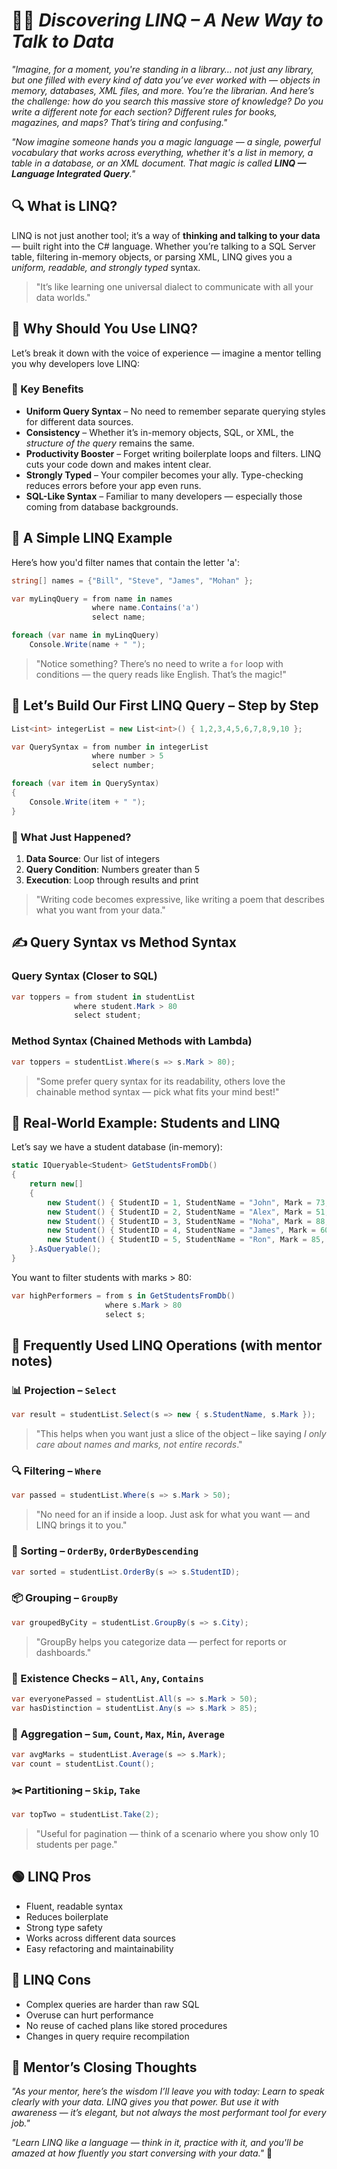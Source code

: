 
# 👨‍🏫 *Discovering LINQ – A New Way to Talk to Data*

*"Imagine, for a moment, you're standing in a library… not just any library, but one filled with every kind of data you’ve ever worked with — objects in memory, databases, XML files, and more. You’re the librarian. And here’s the challenge: how do you search this massive store of knowledge? Do you write a different note for each section? Different rules for books, magazines, and maps? That’s tiring and confusing."*

*"Now imagine someone hands you a magic language — a single, powerful vocabulary that works across everything, whether it's a list in memory, a table in a database, or an XML document. That magic is called **LINQ — Language Integrated Query**."*

 

## 🔍 What is LINQ?

LINQ is not just another tool; it’s a way of **thinking and talking to your data** — built right into the C# language. Whether you’re talking to a SQL Server table, filtering in-memory objects, or parsing XML, LINQ gives you a *uniform, readable, and strongly typed* syntax.

> "It’s like learning one universal dialect to communicate with all your data worlds."

  

## 🎯 Why Should You Use LINQ?

Let’s break it down with the voice of experience — imagine a mentor telling you why developers love LINQ:

### 🌟 Key Benefits

* **Uniform Query Syntax** – No need to remember separate querying styles for different data sources.
* **Consistency** – Whether it’s in-memory objects, SQL, or XML, the *structure of the query* remains the same.
* **Productivity Booster** – Forget writing boilerplate loops and filters. LINQ cuts your code down and makes intent clear.
* **Strongly Typed** – Your compiler becomes your ally. Type-checking reduces errors before your app even runs.
* **SQL-Like Syntax** – Familiar to many developers — especially those coming from database backgrounds.

  

## 🧪 A Simple LINQ Example

Here’s how you'd filter names that contain the letter 'a':

```csharp
string[] names = {"Bill", "Steve", "James", "Mohan" };

var myLinqQuery = from name in names
                  where name.Contains('a')
                  select name;

foreach (var name in myLinqQuery)
    Console.Write(name + " ");
```

> "Notice something? There’s no need to write a `for` loop with conditions — the query reads like English. That’s the magic!"

 

## 🧠 Let’s Build Our First LINQ Query – Step by Step

```csharp
List<int> integerList = new List<int>() { 1,2,3,4,5,6,7,8,9,10 };

var QuerySyntax = from number in integerList
                  where number > 5
                  select number;

foreach (var item in QuerySyntax)
{
    Console.Write(item + " ");
}
```

### 🎯 What Just Happened?

1. **Data Source**: Our list of integers
2. **Query Condition**: Numbers greater than 5
3. **Execution**: Loop through results and print

> "Writing code becomes expressive, like writing a poem that describes what you want from your data."

  

## ✍️ Query Syntax vs Method Syntax

### Query Syntax (Closer to SQL)

```csharp
var toppers = from student in studentList
              where student.Mark > 80
              select student;
```

### Method Syntax (Chained Methods with Lambda)

```csharp
var toppers = studentList.Where(s => s.Mark > 80);
```

> "Some prefer query syntax for its readability, others love the chainable method syntax — pick what fits your mind best!"

 

## 🌿 Real-World Example: Students and LINQ

Let’s say we have a student database (in-memory):

```csharp
static IQueryable<Student> GetStudentsFromDb()
{
    return new[]
    {
        new Student() { StudentID = 1, StudentName = "John", Mark = 73, City = "NYC" },
        new Student() { StudentID = 2, StudentName = "Alex", Mark = 51, City = "CA" },
        new Student() { StudentID = 3, StudentName = "Noha", Mark = 88, City = "CA" },
        new Student() { StudentID = 4, StudentName = "James", Mark = 60, City = "NYC" },
        new Student() { StudentID = 5, StudentName = "Ron", Mark = 85, City = "NYC" }
    }.AsQueryable();
}
```

You want to filter students with marks > 80:

```csharp
var highPerformers = from s in GetStudentsFromDb()
                     where s.Mark > 80
                     select s;
```

 

## 🧠 Frequently Used LINQ Operations (with mentor notes)

### 📊 Projection – `Select`

```csharp
var result = studentList.Select(s => new { s.StudentName, s.Mark });
```

> "This helps when you want just a slice of the object – like saying *I only care about names and marks, not entire records*."

 

### 🔍 Filtering – `Where`

```csharp
var passed = studentList.Where(s => s.Mark > 50);
```

> "No need for an if inside a loop. Just ask for what you want — and LINQ brings it to you."

 

### 🔢 Sorting – `OrderBy`, `OrderByDescending`

```csharp
var sorted = studentList.OrderBy(s => s.StudentID);
```

### 📦 Grouping – `GroupBy`

```csharp
var groupedByCity = studentList.GroupBy(s => s.City);
```

> "GroupBy helps you categorize data — perfect for reports or dashboards."

 

### 📌 Existence Checks – `All`, `Any`, `Contains`

```csharp
var everyonePassed = studentList.All(s => s.Mark > 50);
var hasDistinction = studentList.Any(s => s.Mark > 85);
```

 
### 🧮 Aggregation – `Sum`, `Count`, `Max`, `Min`, `Average`

```csharp
var avgMarks = studentList.Average(s => s.Mark);
var count = studentList.Count();
```

 
### ✂️ Partitioning – `Skip`, `Take`

```csharp
var topTwo = studentList.Take(2);
```

> "Useful for pagination — think of a scenario where you show only 10 students per page."

 

## 🟢 LINQ Pros

* Fluent, readable syntax
* Reduces boilerplate
* Strong type safety
* Works across different data sources
* Easy refactoring and maintainability

 

## 🔴 LINQ Cons

* Complex queries are harder than raw SQL
* Overuse can hurt performance
* No reuse of cached plans like stored procedures
* Changes in query require recompilation

 
## 🧭 Mentor’s Closing Thoughts

*"As your mentor, here’s the wisdom I’ll leave you with today: Learn to speak clearly with your data. LINQ gives you that power. But use it with awareness — it’s elegant, but not always the most performant tool for every job."*

*"Learn LINQ like a language — think in it, practice with it, and you'll be amazed at how fluently you start conversing with your data."* 🌱

 